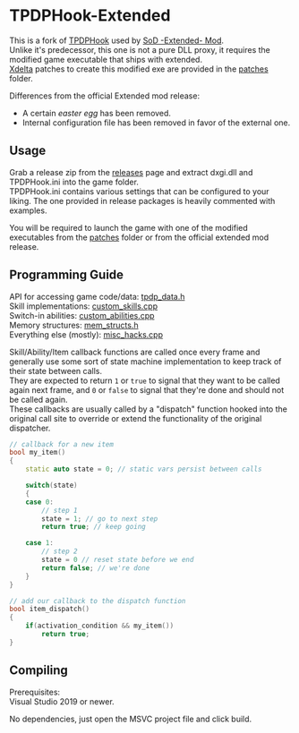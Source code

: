 # TPDPHook-Extended
This is a fork of [TPDPHook](https://github.com/php42/TPDPHook) used by [SoD -Extended- Mod](http://en.tpdpwiki.net/wiki/Mod:Shard_of_Dreams_-_Extended_-).  
Unlike it's predecessor, this one is not a pure DLL proxy, it requires the modified game executable that ships with extended.  
[Xdelta](http://xdelta.org/) patches to create this modified exe are provided in the [patches](patches) folder.

Differences from the official Extended mod release:  
- A certain *easter egg* has been removed.
- Internal configuration file has been removed in favor of the external one.

## Usage
Grab a release zip from the [releases](https://github.com/php42/TPDPHook-Extended/releases/latest) page and extract dxgi.dll and TPDPHook.ini into the game folder.  
TPDPHook.ini contains various settings that can be configured to your liking. The one provided in release packages
is heavily commented with examples.

You will be required to launch the game with one of the modified executables from the [patches](patches) folder or from the official extended mod release.

## Programming Guide
API for accessing game code/data: [tpdp_data.h](TPDPHook-Extended/tpdp/tpdp_data.h)  
Skill implementations: [custom_skills.cpp](TPDPHook-Extended/tpdp/custom_skills.cpp)  
Switch-in abilities: [custom_abilities.cpp](TPDPHook-Extended/tpdp/custom_abilities.cpp)  
Memory structures: [mem_structs.h](TPDPHook-Extended/tpdp/mem_structs.h)  
Everything else (mostly): [misc_hacks.cpp](TPDPHook-Extended/tpdp/misc_hacks.cpp)

Skill/Ability/Item callback functions are called once every frame and generally use some sort of state machine
implementation to keep track of their state between calls.  
They are expected to return `1` or `true` to signal that they want to be called again next frame, and `0` or `false`
to signal that they're done and should not be called again.  
These callbacks are usually called by a "dispatch" function hooked into the original call site to override or
extend the functionality of the original dispatcher.  
```cpp
// callback for a new item
bool my_item()
{
    static auto state = 0; // static vars persist between calls

    switch(state)
    {
    case 0:
        // step 1
        state = 1; // go to next step
        return true; // keep going

    case 1:
        // step 2
        state = 0 // reset state before we end
        return false; // we're done
    }
}

// add our callback to the dispatch function
bool item_dispatch()
{
    if(activation_condition && my_item())
        return true;
}
```

## Compiling
Prerequisites:  
Visual Studio 2019 or newer.

No dependencies, just open the MSVC project file and click build.
